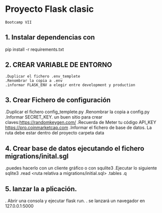 # Proyecto Flask clasic
```
Bootcamp VII
```
## 1. Instalar dependencias con
pip install -r requirements.txt

## 2. CREAR VARIABLE DE ENTORNO
  ```
  .Duplicar el fichero .env_templete
  .Renombrar la copia a .env
  .informar FLASK_ENV a elegir entre development y production
  ```
## 3. Crear Fichero de configuración
  .Duplicar el fichero config_templete.py
  .Renombrar la copia a config.py
  .Informar SECRET_KEY. un buen sitio para crear claves:https://randomkeygen.com/
  .Recuerda de Meter tu código API_KEY https://pro.coinmarketcap.com
  .Informar el fichero de base de datos. La ruta debe estar dentro del proyecto carpeta data

## 4. Crear base de datos ejecutando el fichero migrations/inital.sgl
   .puedes hacerlo con un cliente gráfico o con squlite3
   .Ejecutar lo siguiente  
    sqlite3 <ruta al fichero es la carpeta data>
   .read <ruta relativa a migrations/initial.sql>
   .tables
   .q
## 5. lanzar la a plicación.
  . Abrir una consola y ejecutar flask run.
  . se lanzará un navegador en 127.0.0.1:5000